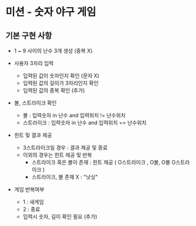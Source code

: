 # 미션 - 숫자 야구 게임

## 기본 구현 사항

- 1 ~ 9 사이의 난수 3개 생성 (중복 X)
- 사용자 3자리 입력
  - 입력된 값이 숫자인지 확인 (문자 X)
  - 입력된 값의 길이가 3자리인지 확인
  - 입력된 값의 중복 확인 (추가)

- 볼, 스트라이크 확인
  - 볼 : 입력숫자 in 난수 and 입력위치 != 난수위치
  - 스트라이크 : 입력숫자 in 난수 and 입력위치 == 난수위치

- 힌트 및 결과 제공  
  - 3스트라이크일 경우 : 결과 제공 및 종료
  - 이외의 경우는 힌트 제공 및 반복
    - 스트라이크 혹은 볼이 존재 : 힌트 제공 ( O스트라이크 , O볼, O볼 O스트라이크 )
    - 스트라이크, 볼 존재 X : "낫싱"

- 게임 반복여부
  - 1 : 새게임
  - 2 : 종료
  - 입력시 숫자, 길이 확인 필요 (추가)
  
  
  

